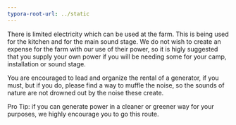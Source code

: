 ```yaml
---
typora-root-url: ../static
---
```


There is limited electricity which can be used at the farm. This is being used for the kitchen and for the main sound stage. We do not wish to create an expense for the farm with our use of their power, so it is higly suggested that you supply your own power if you will be needing some for your camp, installation or sound stage.

You are encouraged to lead and organize the rental of a generator, if you must, but if you do, please find a way to muffle the noise, so the sounds of nature are not drowned out by the noise these create.

Pro Tip:  if you can generate power in a cleaner or greener way for your purposes, we highly encourage you to go this route.

